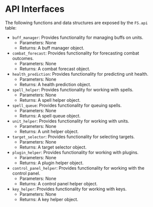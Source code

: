 # API Interfaces

The following functions and data structures are exposed by the `FS.api` table:

*   `buff_manager`: Provides functionality for managing buffs on units.
    *   Parameters: None
    *   Returns: A buff manager object.
*   `combat_forecast`: Provides functionality for forecasting combat outcomes.
    *   Parameters: None
    *   Returns: A combat forecast object.
*   `health_prediction`: Provides functionality for predicting unit health.
    *   Parameters: None
    *   Returns: A health prediction object.
*   `spell_helper`: Provides functionality for working with spells.
    *   Parameters: None
    *   Returns: A spell helper object.
*   `spell_queue`: Provides functionality for queuing spells.
    *   Parameters: None
    *   Returns: A spell queue object.
*   `unit_helper`: Provides functionality for working with units.
    *   Parameters: None
    *   Returns: A unit helper object.
*   `target_selector`: Provides functionality for selecting targets.
    *   Parameters: None
    *   Returns: A target selector object.
*   `plugin_helper`: Provides functionality for working with plugins.
    *   Parameters: None
    *   Returns: A plugin helper object.
*   `control_panel_helper`: Provides functionality for working with the control panel.
    *   Parameters: None
    *   Returns: A control panel helper object.
*   `key_helper`: Provides functionality for working with keys.
    *   Parameters: None
    *   Returns: A key helper object.